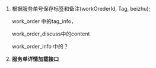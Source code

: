 1. 根据服务单号保存标签和备注(workOrederId, Tag, beizhu);

   work_order 中的tag_info，

   work_order_discuss中的content

   work_order_info 中的？

2. **服务单详情加载接口** 